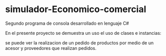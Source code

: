 # simulador-Economico-comercial

Segundo programa de consola desarrollado en lenguaje C#

En el presente proyecto se demuestra un uso el uso de clases e instancias:

se puede ver la realizacion de un pedido de productos por medio de un acesor y proveedores que realizan pedidos. 